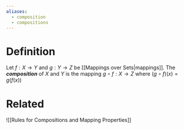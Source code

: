 ```yaml
---
aliases:
  - composition
  - compositions
---
```

# Definition
Let $f: X \to Y$ and $g: Y \to Z$ be [[Mappings over Sets|mappings]].
The ___composition___ of $X$ and $Y$ is the mapping $g \circ f : X \to Z$ where $(g \circ f)(x) = g(f(x))$
# Related
![[Rules for Compositions and Mapping Properties]]

